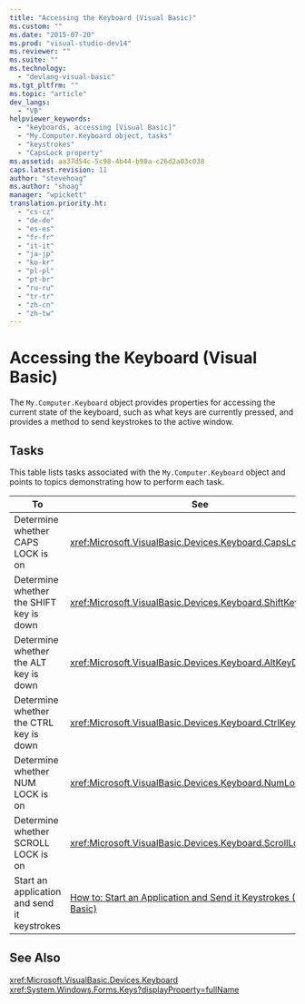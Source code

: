 ```yaml
---
title: "Accessing the Keyboard (Visual Basic)"
ms.custom: ""
ms.date: "2015-07-20"
ms.prod: "visual-studio-dev14"
ms.reviewer: ""
ms.suite: ""
ms.technology: 
  - "devlang-visual-basic"
ms.tgt_pltfrm: ""
ms.topic: "article"
dev_langs: 
  - "VB"
helpviewer_keywords: 
  - "keyboards, accessing [Visual Basic]"
  - "My.Computer.Keyboard object, tasks"
  - "keystrokes"
  - "CapsLock property"
ms.assetid: aa37d54c-5c98-4b44-b98a-c26d2a03c038
caps.latest.revision: 11
author: "stevehoag"
ms.author: "shoag"
manager: "wpickett"
translation.priority.ht: 
  - "cs-cz"
  - "de-de"
  - "es-es"
  - "fr-fr"
  - "it-it"
  - "ja-jp"
  - "ko-kr"
  - "pl-pl"
  - "pt-br"
  - "ru-ru"
  - "tr-tr"
  - "zh-cn"
  - "zh-tw"
---
```

# Accessing the Keyboard (Visual Basic)
The `My.Computer.Keyboard` object provides properties for accessing the current state of the keyboard, such as what keys are currently pressed, and provides a method to send keystrokes to the active window.  
  
## Tasks  
 This table lists tasks associated with the `My.Computer.Keyboard` object and points to topics demonstrating how to perform each task.  
  
|To|See|  
|--------|---------|  
|Determine whether CAPS LOCK is on|<xref:Microsoft.VisualBasic.Devices.Keyboard.CapsLock*>|  
|Determine whether the SHIFT key is down|<xref:Microsoft.VisualBasic.Devices.Keyboard.ShiftKeyDown*>|  
|Determine whether the ALT key is down|<xref:Microsoft.VisualBasic.Devices.Keyboard.AltKeyDown*>|  
|Determine whether the CTRL key is down|<xref:Microsoft.VisualBasic.Devices.Keyboard.CtrlKeyDown*>|  
|Determine whether NUM LOCK is on|<xref:Microsoft.VisualBasic.Devices.Keyboard.NumLock*>|  
|Determine whether SCROLL LOCK is on|<xref:Microsoft.VisualBasic.Devices.Keyboard.ScrollLock*>|  
|Start an application and send it keystrokes|[How to: Start an Application and Send it Keystrokes (Visual Basic)](../../../../visual-basic\developing-apps\programming\computer-resources/how-to-start-an-application-and-send-it-keystrokes.md)|  
  
## See Also  
 <xref:Microsoft.VisualBasic.Devices.Keyboard>   
 <xref:System.Windows.Forms.Keys?displayProperty=fullName>